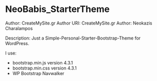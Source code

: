 # NeoBabis_StarterTheme
Author: CreateMySite.gr
Author URI: CreateMySite.gr
Author: Neokazis Charalampos

Description:
Just a Simple-Personal-Starter-Bootstrap-Theme for WordPress.

I use:
- bootstrap.min.js version 4.3.1
- bootstrap.min.css version 4.3.1
- WP Bootstrap Navwalker

